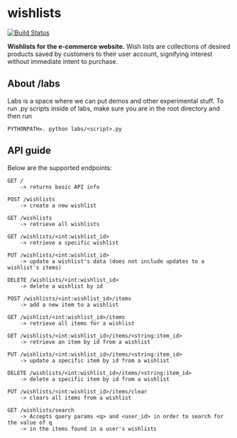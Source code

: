 # wishlists

[![Build Status](https://travis-ci.org/devops-golf-s17/wishlists.svg?branch=master)](https://travis-ci.org/devops-golf-s17/wishlists)

**Wishlists for the e-commerce website.**
Wish lists are collections of desired products saved by customers to their user account, signifying interest without immediate intent to purchase.

## About /labs
Labs is a space where we can put demos and other experimental stuff.
To run .py scripts inside of labs, make sure you are in the root directory and then run
    
    PYTHONPATH=. python labs/<script>.py

## API guide

Below are the supported endpoints:

    GET / 
        -> returns basic API info
    
    POST /wishlists 
        -> create a new wishlist
    
    GET /wishlists 
        -> retrieve all wishlists
        
    GET /wishlists/<int:wishlist_id> 
        -> retrieve a specific wishlist
        
    PUT /wishlists/<int:wishlist_id> 
        -> update a wishlist's data (does not include updates to a wishlist's items)
    
    DELETE /wishlists/<int:wishlist_id>
        -> delete a wishlist by id
    
    POST /wishlists/<int:wishlist_id>/items 
        -> add a new item to a wishlist
        
    GET /wishlist/<int:wishlist_id>/items 
        -> retrieve all items for a wishlist
        
    GET /wishlists/<int:wishlist_id>/items/<string:item_id> 
        -> retrieve an item by id from a wishlist
        
    PUT /wishlists/<int:wishlist_id>/items/<string:item_id>
        -> update a specific item by id from a wishlist
    
    DELETE /wishlists/<int:wishlist_id>/items/<string:item_id>
        -> delete a specific item by id from a wishlist
    
    PUT /wishlists/<int:wishlist_id>/items/clear
        -> clears all items from a wishlist
    
    GET /wishlists/search
        -> Accepts query params <q> and <user_id> in order to search for the value of q
        -> in the items found in a user's wishlists